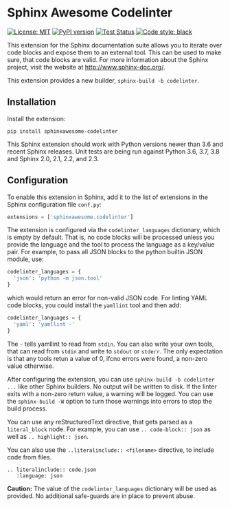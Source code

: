 Sphinx Awesome Codelinter
=========================

[![License: MIT](https://img.shields.io/badge/License-MIT-blue.svg)](https://opensource.org/licenses/MIT)
[![PyPI version](https://img.shields.io/pypi/v/sphinxawesome-codelinter)](https://img.shields.io/pypi/v/sphinxawesome-codelinter)
[![Test Status](https://img.shields.io/github/workflow/status/kai687/sphinxawesome-codelinter/Run%20unit%20tests%20against%20different%20versions%20of%20Python?label=tests)](https://img.shields.io/github/workflow/status/kai687/sphinxawesome-codelinter/Run%20unit%20tests%20against%20different%20versions%20of%20Python?label=tests)
[![Code style: black](https://img.shields.io/badge/code%20style-black-000000.svg)](https://github.com/psf/black)

This extension for the Sphinx documentation suite allows you to iterate over code blocks
and expose them to an external tool. This can be used to make sure, that code blocks are valid. 
For more information about the Sphinx project, visit the website at http://www.sphinx-doc.org/.

This extension provides a new builder, `sphinx-build -b codelinter`.


Installation
------------

Install the extension:

```console
pip install sphinxawesome-codelinter
```

This Sphinx extension should work with Python versions newer than 3.6 and
recent Sphinx releases.  Unit tests are being run against Python 3.6, 3.7, 3.8
and Sphinx 2.0, 2.1, 2.2, and 2.3.

Configuration
-------------

To enable this extension in Sphinx, add it to the list of extensions in the Sphinx 
configuration file `conf.py`:

```python
extensions = ['sphinxawesome.codelinter']
```

The extension is configured via the `codelinter_languages` dictionary, which
is empty by default. That is, no code blocks will be processed unless you
provide the language and the tool to process the language as a key/value pair.
For example, to pass all JSON blocks to the python builtin JSON module, use:

```python
codelinter_languages = {
  'json': 'python -m json.tool'
}
```

which would return an error for non-valid JSON code. For linting YAML code
blocks, you could install the `yamllint` tool and then add:

```python
codelinter_languages = {
  'yaml': 'yamllint -'
}
```

The `-` tells yamllint to read from `stdin`. You can also write your own
tools, that can read from `stdin` and write to `stdout` or `stderr`. The only 
expectation is that any tools retun a value of 0, ifcno errors were found, 
a non-zero value otherwise.

After configuring the extension, you can use `sphinx-build -b codelinter ...`
like other Sphinx builders. No output will be written to disk. If the linter
exits with a non-zero return value, a warning will be logged. You can use the
`sphinx-build -W` option to turn those warnings into errors to stop the build
process.

You can use any reStructuredText directive, that gets parsed as a
`literal_block` node. For example, you can use `.. code-block:: json` as well
as `.. highlight:: json`. 

You can also use the `..literalinclude:: <filename>` directive, to include
code from files. 

```
.. literalinclude:: code.json
   :language: json
```

**Caution:** The value of the `codelinter_languages` dictionary will be used as
provided. No additional safe-guards are in place to prevent abuse.
